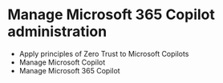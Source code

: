 # Manage Microsoft 365 Copilot administration

- Apply principles of Zero Trust to Microsoft Copilots
- Manage Microsoft Copilot
- Manage Microsoft 365 Copilot
